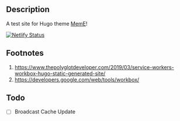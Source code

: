 ## Description

A test site for Hugo theme [MemE](https://github.com/reuixiy/hugo-theme-meme)!

[![Netlify Status](https://api.netlify.com/api/v1/badges/3fce9bfd-02b9-47a4-9c79-1f3e27f26c7a/deploy-status)](https://app.netlify.com/sites/meme-test/deploys)

## Footnotes

1. https://www.thepolyglotdeveloper.com/2019/03/service-workers-workbox-hugo-static-generated-site/
2. https://developers.google.com/web/tools/workbox/

## Todo

- [ ] Broadcast Cache Update
